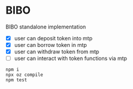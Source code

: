# BIBO

BIBO standalone implementation

- [x] user can deposit token into mtp
- [x] user can borrow token in mtp
- [x] user can withdraw token from mtp
- [ ] user can interact with token functions via mtp

```
npm i
npx oz compile
npm test
```
